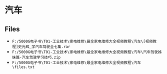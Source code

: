 # 汽车

## Files

- `F:/5000G电子书\T01-工业技术\家电维修\最全家电维修大全视频教程\汽车\[视频教程]史光辉_学汽车驾驶全七集.rar`
- `F:/5000G电子书\T01-工业技术\家电维修\最全家电维修大全视频教程\汽车\汽车驾驶姊妹篇-汽车驾驶学习技巧.zip`
- `F:/5000G电子书\T01-工业技术\家电维修\最全家电维修大全视频教程\汽车\files.txt`
